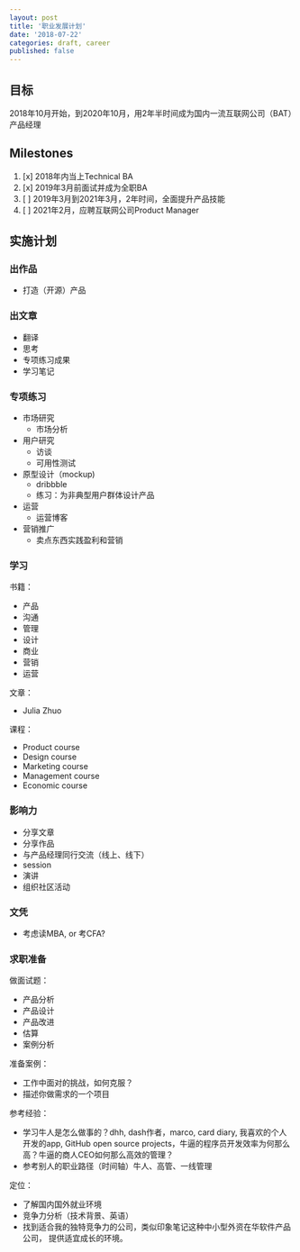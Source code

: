 ```yaml
---
layout: post
title: '职业发展计划'
date: '2018-07-22'
categories: draft, career
published: false
---
```


## 目标

2018年10月开始，到2020年10月，用2年半时间成为国内一流互联网公司（BAT）产品经理

## Milestones
1. [x] 2018年内当上Technical BA
2. [x] 2019年3月前面试并成为全职BA
3. [ ] 2019年3月到2021年3月，2年时间，全面提升产品技能
4. [ ] 2021年2月，应聘互联网公司Product Manager

## 实施计划

### 出作品

- 打造（开源）产品

### 出文章

- 翻译
- 思考
- 专项练习成果
- 学习笔记

### 专项练习

- 市场研究
	- 市场分析
- 用户研究
	- 访谈
	- 可用性测试
- 原型设计（mockup)
	- dribbble
	- 练习：为非典型用户群体设计产品
- 运营
	- 运营博客
- 营销推广
	- 卖点东西实践盈利和营销

### 学习

书籍：

- 产品
- 沟通
- 管理
- 设计
- 商业
- 营销
- 运营

文章：

- Julia Zhuo

课程：

- Product course
- Design course
- Marketing course
- Management course
- Economic course

### 影响力

- 分享文章
- 分享作品
- 与产品经理同行交流（线上、线下）
- session
- 演讲
- 组织社区活动

### 文凭

- 考虑读MBA, or 考CFA?

### 求职准备

做面试题：

- 产品分析
- 产品设计
- 产品改进
- 估算
- 案例分析

准备案例：

- 工作中面对的挑战，如何克服？
- 描述你做需求的一个项目

参考经验：

- 学习牛人是怎么做事的？dhh, dash作者，marco, card diary, 我喜欢的个人开发的app, GitHub open source projects，牛逼的程序员开发效率为何那么高？牛逼的商人CEO如何那么高效的管理？
- 参考别人的职业路径（时间轴）牛人、高管、一线管理

定位：

- 了解国内国外就业环境
- 竞争力分析（技术背景、英语）
- 找到适合我的独特竞争力的公司，类似印象笔记这种中小型外资在华软件产品公司， 提供适宜成长的环境。
